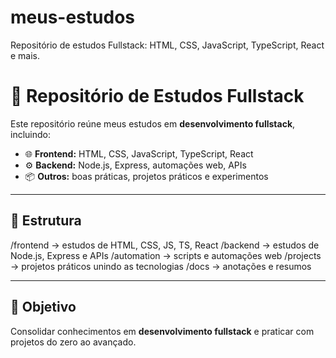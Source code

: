 # meus-estudos
Repositório de estudos Fullstack: HTML, CSS, JavaScript, TypeScript, React e mais.

# 🚀 Repositório de Estudos Fullstack

Este repositório reúne meus estudos em **desenvolvimento fullstack**, incluindo:

- 🌐 **Frontend:** HTML, CSS, JavaScript, TypeScript, React  
- ⚙️ **Backend:** Node.js, Express, automações web, APIs  
- 📦 **Outros:** boas práticas, projetos práticos e experimentos

---

## 📂 Estrutura

/frontend → estudos de HTML, CSS, JS, TS, React
/backend → estudos de Node.js, Express e APIs
/automation → scripts e automações web
/projects → projetos práticos unindo as tecnologias
/docs → anotações e resumos

---

## 🎯 Objetivo
Consolidar conhecimentos em **desenvolvimento fullstack** e praticar com projetos do zero ao avançado.
